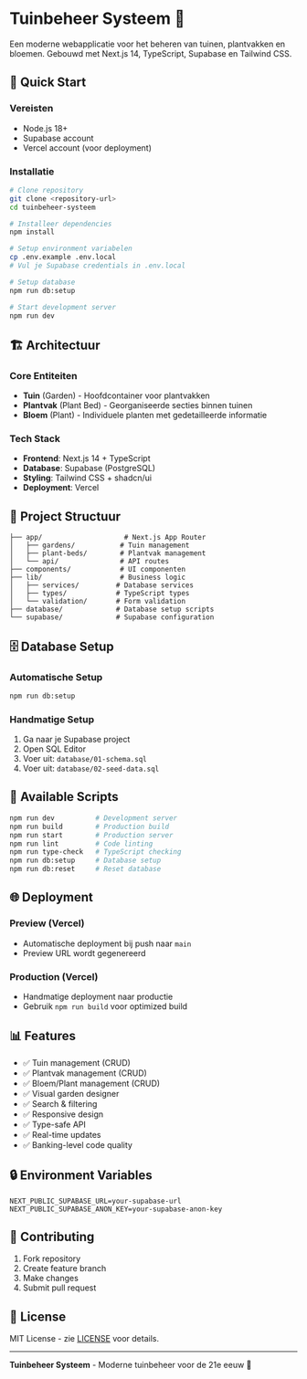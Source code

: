 # Tuinbeheer Systeem 🌱  

Een moderne webapplicatie voor het beheren van tuinen, plantvakken en bloemen. Gebouwd met Next.js 14, TypeScript, Supabase en Tailwind CSS.

## 🚀 Quick Start 

### Vereisten  
- Node.js 18+
- Supabase account
- Vercel account (voor deployment) 
 
### Installatie
```bash
# Clone repository
git clone <repository-url>
cd tuinbeheer-systeem

# Installeer dependencies
npm install

# Setup environment variabelen
cp .env.example .env.local
# Vul je Supabase credentials in .env.local

# Setup database
npm run db:setup

# Start development server
npm run dev
```

## 🏗️ Architectuur

### Core Entiteiten
- **Tuin** (Garden) - Hoofdcontainer voor plantvakken
- **Plantvak** (Plant Bed) - Georganiseerde secties binnen tuinen  
- **Bloem** (Plant) - Individuele planten met gedetailleerde informatie

### Tech Stack
- **Frontend**: Next.js 14 + TypeScript
- **Database**: Supabase (PostgreSQL)
- **Styling**: Tailwind CSS + shadcn/ui
- **Deployment**: Vercel

## 📁 Project Structuur

```
├── app/                    # Next.js App Router
│   ├── gardens/           # Tuin management
│   ├── plant-beds/        # Plantvak management
│   └── api/               # API routes
├── components/            # UI componenten
├── lib/                   # Business logic
│   ├── services/         # Database services
│   ├── types/            # TypeScript types
│   └── validation/       # Form validation
├── database/             # Database setup scripts
└── supabase/             # Supabase configuration
```

## 🗄️ Database Setup

### Automatische Setup
```bash
npm run db:setup
```

### Handmatige Setup
1. Ga naar je Supabase project
2. Open SQL Editor
3. Voer uit: `database/01-schema.sql`
4. Voer uit: `database/02-seed-data.sql`

## 🔧 Available Scripts

```bash
npm run dev          # Development server
npm run build        # Production build
npm run start        # Production server
npm run lint         # Code linting
npm run type-check   # TypeScript checking
npm run db:setup     # Database setup
npm run db:reset     # Reset database
```

## 🌐 Deployment

### Preview (Vercel)
- Automatische deployment bij push naar `main`
- Preview URL wordt gegenereerd

### Production (Vercel)
- Handmatige deployment naar productie
- Gebruik `npm run build` voor optimized build

## 📊 Features

- ✅ Tuin management (CRUD)
- ✅ Plantvak management (CRUD)
- ✅ Bloem/Plant management (CRUD)
- ✅ Visual garden designer
- ✅ Search & filtering
- ✅ Responsive design
- ✅ Type-safe API
- ✅ Real-time updates
- ✅ Banking-level code quality

## 🔒 Environment Variables

```env
NEXT_PUBLIC_SUPABASE_URL=your-supabase-url
NEXT_PUBLIC_SUPABASE_ANON_KEY=your-supabase-anon-key
```

## 🤝 Contributing

1. Fork repository
2. Create feature branch
3. Make changes
4. Submit pull request

## 📄 License

MIT License - zie [LICENSE](LICENSE) voor details.

---

**Tuinbeheer Systeem** - Moderne tuinbeheer voor de 21e eeuw 🌱
